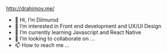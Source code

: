 http://drahimov.me/

- 👋 Hi, I’m Dilmurod
- 👀 I’m interested in Front end development and UX/UI Design
- 🌱 I’m currently learning Javascript and React Native
- 💞️ I’m looking to collaborate on ...
- 📫 How to reach me ...

<!---
Dilmurod3/Dilmurod3 is a ✨ special ✨ repository because its `README.md` (this file) appears on your GitHub profile.
You can click the Preview link to take a look at your changes.
--->
